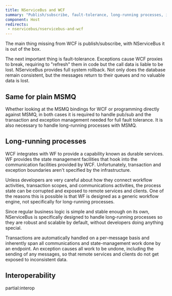 ```yaml
---
title: NServiceBus and WCF
summary: "Publish/subscribe, fault-tolerance, long-running processes, interoperability"
component: Host
redirects:
 - nservicebus/nservicebus-and-wcf
---
```


The main thing missing from WCF is publish/subscribe, with NServiceBus it is out of the box.

The next important thing is fault-tolerance. Exceptions cause WCF proxies to break, requiring to "refresh" them in code but the call data is liable to be lost. NServiceBus provides full system rollback. Not only does the database remain consistent, but the messages return to their queues and no valuable data is lost.


## Same for plain MSMQ

Whether looking at the MSMQ bindings for WCF or programming directly against MSMQ, in both cases it is required to handle pub/sub and the transaction and exception management needed for full fault tolerance. It is also necessary to handle long-running processes with MSMQ.


## Long-running processes

WCF integrates with WF to provide a capability known as durable services. WF provides the state management facilities that hook into the communication facilities provided by WCF. Unfortunately, transaction and exception boundaries aren't specified by the infrastructure.

Unless developers are very careful about how they connect workflow activities, transaction scopes, and communications activities, the process state can be corrupted and exposed to remote services and clients. One of the reasons this is possible is that WF is designed as a generic workflow engine, not specifically for long-running processes.

Since regular business logic is simple and stable enough on its own, NServiceBus is specifically designed to handle long-running processes so they are robust and scalable by default, without developers doing anything special.

Transactions are automatically handled on a per-message basis and inherently span all communications and state-management work done by an endpoint. An exception causes all work to be undone, including the sending of any messages, so that remote services and clients do not get exposed to inconsistent data.


## Interoperability

partial:interop